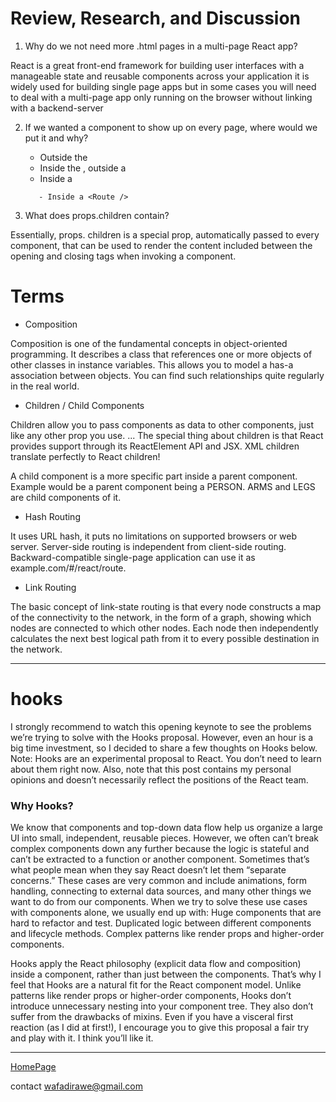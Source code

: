 # Review, Research, and Discussion


1. Why do we not need more .html pages in a multi-page React app?

React is a great front-end framework for building user interfaces with a manageable state and reusable components across your application it is widely used for building single page apps but in some cases you will need to deal with a multi-page app only running on the browser without linking with a backend-server


2. If we wanted a component to show up on every page, where would we put it and why?
   - Outside the <BrowserRouter/>
   - Inside the <BrowserRouter />, outside a <Route />
   - Inside a <Route />

   ```
      - Inside a <Route />

   ```
3. What does props.children contain?

Essentially, props. children is a special prop, automatically passed to every component, that can be used to render the content included between the opening and closing tags when invoking a component.


# Terms 

 - Composition

Composition is one of the fundamental concepts in object-oriented programming. It describes a class that references one or more objects of other classes in instance variables. This allows you to model a has-a association between objects. You can find such relationships quite regularly in the real world.



 - Children / Child Components

 Children allow you to pass components as data to other components, just like any other prop you use. ... The special thing about children is that React provides support through its ReactElement API and JSX. XML children translate perfectly to React children!

A child component is a more specific part inside a parent component. Example would be a parent component being a PERSON. ARMS and LEGS are child components of it.



 - Hash Routing

 It uses URL hash, it puts no limitations on supported browsers or web server. Server-side routing is independent from client-side routing. Backward-compatible single-page application can use it as example.com/#/react/route.



 - Link Routing


The basic concept of link-state routing is that every node constructs a map of the connectivity to the network, in the form of a graph, showing which nodes are connected to which other nodes. Each node then independently calculates the next best logical path from it to every possible destination in the network.


**** 

# hooks

I strongly recommend to watch this opening keynote to see the problems we’re trying to solve with the Hooks proposal. However, even an hour is a big time investment, so I decided to share a few thoughts on Hooks below.
Note: Hooks are an experimental proposal to React. You don’t need to learn about them right now. Also, note that this post contains my personal opinions and doesn’t necessarily reflect the positions of the React team.

### Why Hooks?

We know that components and top-down data flow help us organize a large UI into small, independent, reusable pieces. However, we often can’t break complex components down any further because the logic is stateful and can’t be extracted to a function or another component. Sometimes that’s what people mean when they say React doesn’t let them “separate concerns.”
These cases are very common and include animations, form handling, connecting to external data sources, and many other things we want to do from our components. When we try to solve these use cases with components alone, we usually end up with:
Huge components that are hard to refactor and test.
Duplicated logic between different components and lifecycle methods.
Complex patterns like render props and higher-order components.


Hooks apply the React philosophy (explicit data flow and composition) inside a component, rather than just between the components. That’s why I feel that Hooks are a natural fit for the React component model.
Unlike patterns like render props or higher-order components, Hooks don’t introduce unnecessary nesting into your component tree. They also don’t suffer from the drawbacks of mixins.
Even if you have a visceral first reaction (as I did at first!), I encourage you to give this proposal a fair try and play with it. I think you’ll like it.

***


[HomePage](https://wafaankoush99.github.io/Reading-Notes/READMEcode401.html)  


contact wafadirawe@gmail.com